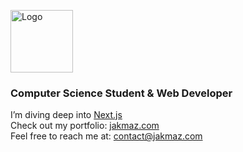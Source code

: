 <p align="left">
  <img src="https://jakmaz.com/icon.svg" width="100" height="100" alt="Logo"/>
</p>


### Computer Science Student & Web Developer

I’m diving deep into <a href="https://nextjs.org/">Next.js</a><br>
Check out my portfolio: <a href="https://jakmaz.com">jakmaz.com</a><br>
Feel free to reach me at: contact@jakmaz.com<br>


